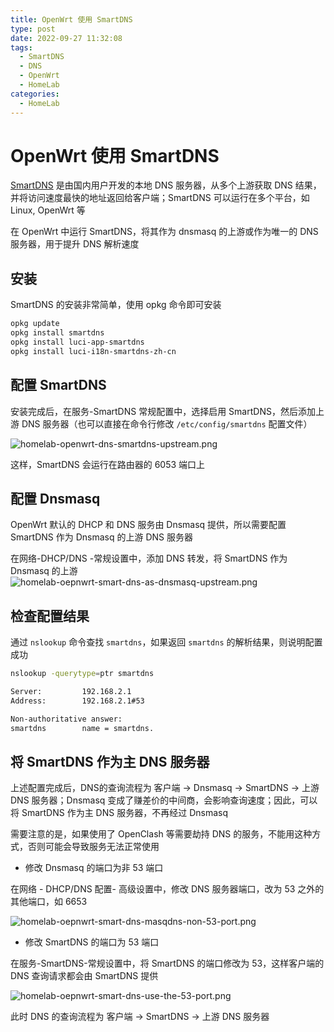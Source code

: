 ```yaml
---
title: OpenWrt 使用 SmartDNS
type: post
date: 2022-09-27 11:32:08
tags:
  - SmartDNS
  - DNS
  - OpenWrt
  - HomeLab
categories:
  - HomeLab
---
```


# OpenWrt 使用 SmartDNS

[SmartDNS](https://pymumu.github.io/smartdns/) 是由国内用户开发的本地 DNS 服务器，从多个上游获取 DNS 结果，并将访问速度最快的地址返回给客户端；SmartDNS 可以运行在多个平台，如 Linux, OpenWrt 等

在 OpenWrt 中运行 SmartDNS，将其作为 dnsmasq 的上游或作为唯一的 DNS 服务器，用于提升 DNS 解析速度

## 安装

SmartDNS 的安装非常简单，使用 opkg 命令即可安装

```bash
opkg update
opkg install smartdns
opkg install luci-app-smartdns
opkg install luci-i18n-smartdns-zh-cn
```

## 配置 SmartDNS

安装完成后，在服务-SmartDNS 常规配置中，选择启用 SmartDNS，然后添加上游 DNS 服务器（也可以直接在命令行修改 `/etc/config/smartdns` 配置文件）

![homelab-openwrt-dns-smartdns-upstream.png](https://img.hellowood.dev/picture/homelab-openwrt-dns-smartdns-upstream.png)

这样，SmartDNS 会运行在路由器的 6053 端口上

## 配置 Dnsmasq

OpenWrt 默认的 DHCP 和 DNS 服务由 Dnsmasq 提供，所以需要配置 SmartDNS 作为 Dnsmasq 的上游 DNS 服务器

在网络-DHCP/DNS -常规设置中，添加 DNS 转发，将 SmartDNS 作为 Dnsmasq 的上游
![homelab-oepnwrt-smart-dns-as-dnsmasq-upstream.png](https://img.hellowood.dev/picture/homelab-oepnwrt-smart-dns-as-dnsmasq-upstream.png)

## 检查配置结果

通过 `nslookup` 命令查找 `smartdns`，如果返回 `smartdns` 的解析结果，则说明配置成功

```bash
nslookup -querytype=ptr smartdns

Server:         192.168.2.1
Address:        192.168.2.1#53

Non-authoritative answer:
smartdns        name = smartdns.
```

## 将 SmartDNS 作为主 DNS 服务器

上述配置完成后，DNS的查询流程为 客户端 -> Dnsmasq -> SmartDNS -> 上游 DNS 服务器；Dnsmasq 变成了赚差价的中间商，会影响查询速度；因此，可以将 SmartDNS 作为主 DNS 服务器，不再经过 Dnsmasq

需要注意的是，如果使用了 OpenClash 等需要劫持 DNS 的服务，不能用这种方式，否则可能会导致服务无法正常使用

- 修改 Dnsmasq 的端口为非 53 端口

在网络 - DHCP/DNS 配置- 高级设置中，修改 DNS 服务器端口，改为 53 之外的其他端口，如 6653

![homelab-oepnwrt-smart-dns-masqdns-non-53-port.png](https://img.hellowood.dev/picture/homelab-oepnwrt-smart-dns-masqdns-non-53-port.png)

- 修改 SmartDNS 的端口为 53 端口

在服务-SmartDNS-常规设置中，将 SmartDNS 的端口修改为 53，这样客户端的 DNS 查询请求都会由 SmartDNS 提供

![homelab-oepnwrt-smart-dns-use-the-53-port.png](https://img.hellowood.dev/picture/homelab-oepnwrt-smart-dns-use-the-53-port.png)

此时 DNS 的查询流程为 客户端 -> SmartDNS -> 上游 DNS 服务器

